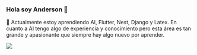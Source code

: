 ### Hola soy Anderson 👋


<!--
**AndersCFR/AndersCFR** is a ✨ _special_ ✨ repository because its `README.md` (this file) appears on your GitHub profile.

Here are some ideas to get you started:

- 🔭 I’m currently working on ...
- 🌱 I’m currently learning ...
- 👯 I’m looking to collaborate on ...
- 🤔 I’m looking for help with ...
- 💬 Ask me about ...
- 📫 How to reach me: ...
- 😄 Pronouns: ...
- ⚡ Fun fact: ...
-->
🌱 Actualmente estoy aprendiendo AI, Flutter, Nest, Django y Latex.
En cuanto a AI tengo algo de experiencia y conocimiento pero esta área es tan grande y apasionante que siempre hay algo nuevo por aprender.
<!--
<img align="center" src="https://github-readme-stats.vercel.app/api?username=AndersCFR&&show_icons=true&title_color=ffffff&icon_color=bb2acf&text_color=daf7dc&bg_color=181818" />
-->
<img align="center" src="https://github-readme-stats.vercel.app/api/top-langs/?username=AndersCFR&theme=light&hide_langs_below=1&bg_color=181818&&text_color=daf7dc" />

